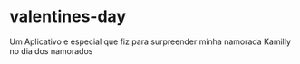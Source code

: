 # valentines-day
Um Aplicativo e especial que fiz para surpreender minha namorada Kamilly no dia dos namorados
